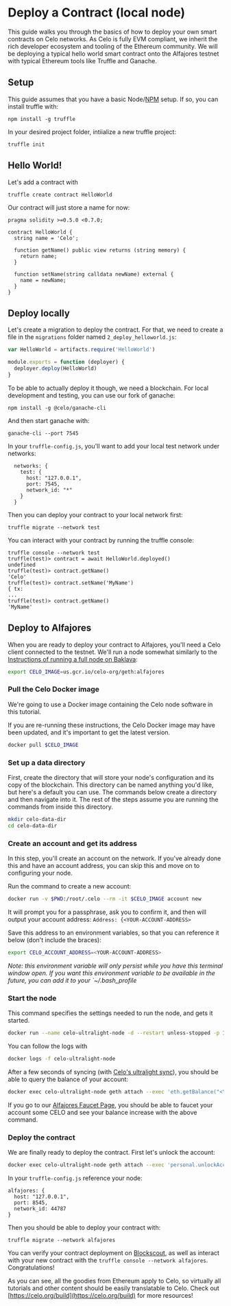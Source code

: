 # Deploy a Contract \(local node\)

This guide walks you through the basics of how to deploy your own smart contracts on Celo networks. As Celo is fully EVM compliant, we inherit the rich developer ecosystem and tooling of the Ethereum community. We will be deploying a typical hello world smart contract onto the Alfajores testnet with typical Ethereum tools like Truffle and Ganache.

## Setup

This guide assumes that you have a basic Node/[NPM](https://www.npmjs.com/get-npm) setup. If so, you can install truffle with:

```text
npm install -g truffle
```

In your desired project folder, intiialize a new truffle project:

```text
truffle init
```

## Hello World!

Let's add a contract with

```text
truffle create contract HelloWorld
```

Our contract will just store a name for now:

```text
pragma solidity >=0.5.0 <0.7.0;

contract HelloWorld {
  string name = 'Celo';

  function getName() public view returns (string memory) {
    return name;
  }

  function setName(string calldata newName) external {
    name = newName;
  }
}
```

## Deploy locally

Let's create a migration to deploy the contract. For that, we need to create a file in the `migrations` folder named `2_deploy_helloworld.js`:

```javascript
var HelloWorld = artifacts.require('HelloWorld')

module.exports = function (deployer) {
  deployer.deploy(HelloWorld)
}
```

To be able to actually deploy it though, we need a blockchain. For local development and testing, you can use our fork of ganache:

```text
npm install -g @celo/ganache-cli
```

And then start ganache with:

```text
ganache-cli --port 7545
```

In your `truffle-config.js`, you'll want to add your local test network under networks:

```text
  networks: {
    test: {
      host: "127.0.0.1",
      port: 7545,
      network_id: "*"
    }
  }
```

Then you can deploy your contract to your local network first:

```text
truffle migrate --network test
```

You can interact with your contract by running the truffle console:

```text
truffle console --network test
truffle(test)> contract = await HelloWorld.deployed()
undefined
truffle(test)> contract.getName()
'Celo'
truffle(test)> contract.setName('MyName')
{ tx:
...
truffle(test)> contract.getName()
'MyName'
```

## Deploy to Alfajores

When you are ready to deploy your contract to Alfajores, you'll need a Celo client connected to the testnet. We'll run a node somewhat similarly to the [Instructions of running a full node on Baklava](https://github.com/medhak1/celo-monorepo/tree/511e7fd333eb71e87d861e2b4f082e967dadb145/getting-started/baklava-testnet/running-a-full-node/README.md):

```bash
export CELO_IMAGE=us.gcr.io/celo-org/geth:alfajores
```

### Pull the Celo Docker image

We're going to use a Docker image containing the Celo node software in this tutorial.

If you are re-running these instructions, the Celo Docker image may have been updated, and it's important to get the latest version.

```bash
docker pull $CELO_IMAGE
```

### Set up a data directory

First, create the directory that will store your node's configuration and its copy of the blockchain. This directory can be named anything you'd like, but here's a default you can use. The commands below create a directory and then navigate into it. The rest of the steps assume you are running the commands from inside this directory.

```bash
mkdir celo-data-dir
cd celo-data-dir
```

### Create an account and get its address

In this step, you'll create an account on the network. If you've already done this and have an account address, you can skip this and move on to configuring your node.

Run the command to create a new account:

```bash
docker run -v $PWD:/root/.celo --rm -it $CELO_IMAGE account new
```

It will prompt you for a passphrase, ask you to confirm it, and then will output your account address: `Address: {<YOUR-ACCOUNT-ADDRESS>`

Save this address to an environment variables, so that you can reference it below \(don't include the braces\):

```bash
export CELO_ACCOUNT_ADDRESS=<YOUR-ACCOUNT-ADDRESS>
```

_Note: this environment variable will only persist while you have this terminal window open. If you want this environment variable to be available in the future, you can add it to your \`~/.bash\_profile_

### Start the node

This command specifies the settings needed to run the node, and gets it started.

```bash
docker run --name celo-ultralight-node -d --restart unless-stopped -p 127.0.0.1:8545:8545 -v $PWD:/root/.celo $CELO_IMAGE --verbosity 3  --syncmode lightest --rpc --rpcaddr 0.0.0.0 --rpcapi eth,net,web3,debug,admin,personal --etherbase $CELO_ACCOUNT_ADDRESS --alfajores --datadir=/root/.celo --allow-insecure-unlock
```

You can follow the logs with

```bash
docker logs -f celo-ultralight-node
```

After a few seconds of syncing \(with [Celo's ultralight sync](../../celo-codebase/protocol/consensus/ultralight-sync.md)\), you should be able to query the balance of your account:

```bash
docker exec celo-ultralight-node geth attach --exec 'eth.getBalance("<YOUR-ACCOUNT-ADDRESS>")'
```

If you go to our [Alfajores Faucet Page](https://celo.org/build/faucet), you should be able to faucet your account some CELO and see your balance increase with the above command.

### Deploy the contract

We are finally ready to deploy the contract. First let's unlock the account:

```bash
docker exec celo-ultralight-node geth attach --exec 'personal.unlockAccount("<YOUR-ACCOUNT-ADDRESS>", "<YOUR-ACCOUNT-PASSWORD>")'
```

In your `truffle-config.js` reference your node:

```text
alfajores: {
  host: "127.0.0.1",
  port: 8545,
  network_id: 44787
}
```

Then you should be able to deploy your contract with:

```text
truffle migrate --network alfajores
```

You can verify your contract deployment on [Blockscout](https://alfajores-blockscout.celo-testnet.org/), as well as interact with your new contract with the `truffle console --network alfajores`. Congratulations!

As you can see, all the goodies from Ethereum apply to Celo, so virtually all tutorials and other content should be easily translatable to Celo. Check out [https://celo.org/build](https://celo.org/build) for more resources!

